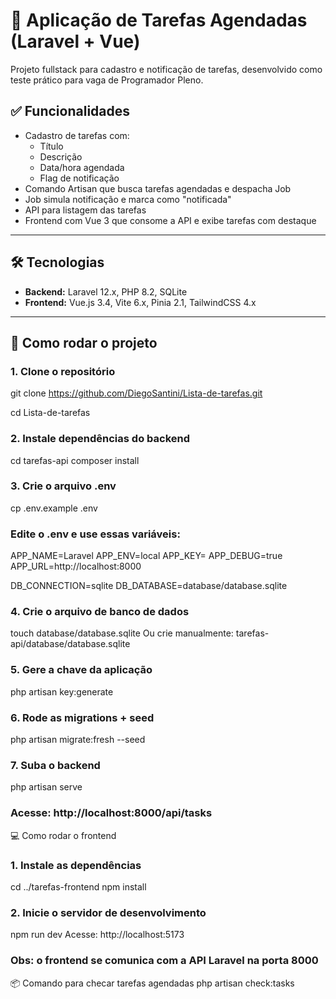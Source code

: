 # 📝 Aplicação de Tarefas Agendadas (Laravel + Vue)

Projeto fullstack para cadastro e notificação de tarefas, desenvolvido como teste prático para vaga de Programador Pleno.

## ✅ Funcionalidades

- Cadastro de tarefas com:
  - Título
  - Descrição
  - Data/hora agendada
  - Flag de notificação
- Comando Artisan que busca tarefas agendadas e despacha Job
- Job simula notificação e marca como "notificada"
- API para listagem das tarefas
- Frontend com Vue 3 que consome a API e exibe tarefas com destaque

---

## 🛠️ Tecnologias

- **Backend:** Laravel 12.x, PHP 8.2, SQLite
- **Frontend:** Vue.js 3.4, Vite 6.x, Pinia 2.1, TailwindCSS 4.x

---

## 🚀 Como rodar o projeto

### 1. Clone o repositório
git clone https://github.com/DiegoSantini/Lista-de-tarefas.git

cd Lista-de-tarefas
### 2. Instale dependências do backend
cd tarefas-api
composer install
### 3. Crie o arquivo .env
cp .env.example .env

### Edite o .env e use essas variáveis:
APP_NAME=Laravel
APP_ENV=local
APP_KEY=
APP_DEBUG=true
APP_URL=http://localhost:8000

DB_CONNECTION=sqlite
DB_DATABASE=database/database.sqlite
### 4. Crie o arquivo de banco de dados
touch database/database.sqlite
Ou crie manualmente: tarefas-api/database/database.sqlite

### 5. Gere a chave da aplicação
php artisan key:generate
### 6. Rode as migrations + seed
php artisan migrate:fresh --seed
### 7. Suba o backend
php artisan serve

### Acesse: http://localhost:8000/api/tasks

💻 Como rodar o frontend
### 1. Instale as dependências
cd ../tarefas-frontend
npm install

### 2. Inicie o servidor de desenvolvimento
npm run dev
Acesse: http://localhost:5173

### Obs: o frontend se comunica com a API Laravel na porta 8000

📦 Comando para checar tarefas agendadas
php artisan check:tasks
